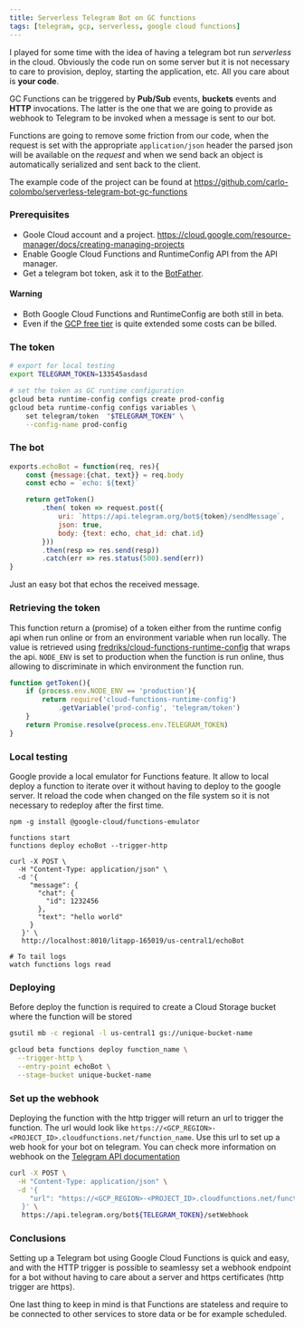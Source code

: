 ```yaml
---
title: Serverless Telegram Bot on GC functions
tags: [telegram, gcp, serverless, google cloud functions]
---
```


I played for some time with the idea of having a telegram bot run _serverless_ in the cloud. Obviously the code run on some server but it is not necessary to care to provision, deploy, starting the application, etc. All you care about is **your code**.

GC Functions can be triggered by **Pub/Sub** events, **buckets** events and **HTTP** invocations. The latter is the one that we are going to provide as webhook to Telegram to be invoked when a message is sent to our bot.

Functions are going to remove some friction from our code, when the request is set with the appropriate `application/json` header the parsed json will be available on the _request_ and when we send back an object is automatically serialized and sent back to the client. 

The example code of the project can be found at https://github.com/carlo-colombo/serverless-telegram-bot-gc-functions

### Prerequisites
* Goole Cloud account and a project. https://cloud.google.com/resource-manager/docs/creating-managing-projects
* Enable Google Cloud Functions and RuntimeConfig API from the API manager.
* Get a telegram bot token, ask it to the [BotFather](https://telegram.me/BotFather).

#### Warning
* Both Google Cloud Functions and RuntimeConfig are both still in beta.
* Even if the [GCP free tier](https://cloud.google.com/free/) is quite extended some costs can be billed.

### The token

```bash
# export for local testing 
export TELEGRAM_TOKEN=133545asdasd

# set the token as GC runtime configuration 
gcloud beta runtime-config configs create prod-config
gcloud beta runtime-config configs variables \
    set telegram/token  "$TELEGRAM_TOKEN" \
    --config-name prod-config
```

### The bot

```js
exports.echoBot = function(req, res){
    const {message:{chat, text}} = req.body
    const echo = `echo: ${text}`

    return getToken()
        .then( token => request.post({
            uri: `https://api.telegram.org/bot${token}/sendMessage`,
            json: true,
            body: {text: echo, chat_id: chat.id}
        }))
        .then(resp => res.send(resp))
        .catch(err => res.status(500).send(err))
}

```
Just an easy bot that echos the received message.

### Retrieving the token

This function return a (promise) of a token either from the runtime config api when run online or from an environment variable when run locally. The value is retrieved using [fredriks/cloud-functions-runtime-config](https://github.com/fredriks/cloud-functions-runtime-config) that wraps the api. `NODE_ENV` is set to production when the function is run online, thus allowing to discriminate in which environment the function run.

```js
function getToken(){
    if (process.env.NODE_ENV == 'production'){
        return require('cloud-functions-runtime-config')
            .getVariable('prod-config', 'telegram/token')
    }
    return Promise.resolve(process.env.TELEGRAM_TOKEN)
}
```

### Local testing

Google provide a local emulator for Functions feature. It allow to local deploy a function to iterate over it without having to deploy to the google server. It reload the code when changed on the file system so it is not necessary to redeploy after the first time.

```
npm -g install @google-cloud/functions-emulator

functions start
functions deploy echoBot --trigger-http

curl -X POST \
  -H "Content-Type: application/json" \
  -d '{
     "message": {
       "chat": {
         "id": 1232456
       },
       "text": "hello world"
     }
   }' \
   http://localhost:8010/litapp-165019/us-central1/echoBot

# To tail logs
watch functions logs read

```

### Deploying

Before deploy the function is required to create a Cloud Storage bucket where the function will be stored

```bash
gsutil mb -c regional -l us-central1 gs://unique-bucket-name

gcloud beta functions deploy function_name \
  --trigger-http \
  --entry-point echoBot \
  --stage-bucket unique-bucket-name
```

### Set up the webhook

Deploying the function with the http trigger will return an url to trigger the function. The url would look like `https://<GCP_REGION>-<PROJECT_ID>.cloudfunctions.net/function_name`. Use this url to set up a web hook for your bot on telegram. You can check more information on webhook on the [Telegram API documentation](https://core.telegram.org/bots/api#setwebhook)

```bash
curl -X POST \
  -H "Content-Type: application/json" \
  -d '{
     "url": "https://<GCP_REGION>-<PROJECT_ID>.cloudfunctions.net/function_name"
   }' \
   https://api.telegram.org/bot${TELEGRAM_TOKEN}/setWebhook
```

### Conclusions

Setting up a Telegram bot using Google Cloud Functions is quick and easy, and with the HTTP trigger is possible to seamlessy set a webhook endpoint for a bot without having to care about a server and https certificates (http trigger are https).

One last thing to keep in mind is that Functions are stateless and require to be connected to other services to store data or be for example scheduled. 
